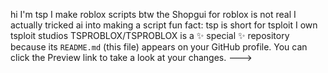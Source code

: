 hi I'm tsp I make roblox scripts
btw the Shopgui for roblox is not real I actually tricked ai into making a script
fun fact: tsp is short for tsploit
I own tsploit studios 
TSPROBLOX/TSPROBLOX is a ✨ special ✨ repository because its `README.md` (this file) appears on your GitHub profile.
You can click the Preview link to take a look at your changes.
--->

